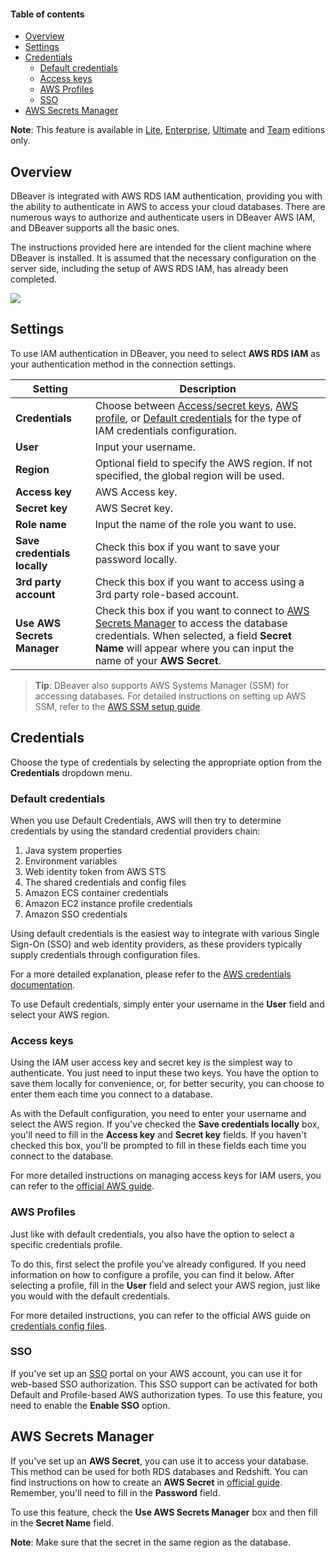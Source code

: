 <!-- META products: [LE, EE, UE, TE] -->
<!-- START doctoc -->
#### Table of contents
- [Overview](#overview)
- [Settings](#settings)
- [Credentials](#credentials)
  - [Default credentials](#default-credentials)
  - [Access keys](#access-keys)
  - [AWS Profiles](#aws-profiles)
  - [SSO](#sso)
- [AWS Secrets Manager](#aws-secrets-manager)
<!-- END doctoc -->

**Note**: This feature is available in [Lite](Lite-Edition), [Enterprise](Enterprise-Edition), [Ultimate](Ultimate-Edition) and <a href="https://dbeaver.com/dbeaver-team-edition">Team</a> editions only.
## Overview

DBeaver is integrated with AWS RDS IAM authentication, providing you with the ability to authenticate in AWS to access
your cloud databases. There are numerous ways to authorize and authenticate users in DBeaver AWS IAM, and DBeaver
supports all the basic ones.

The instructions provided here are intended for the client machine where DBeaver is installed. It is assumed that the
necessary configuration on the server side, including the setup of AWS RDS IAM, has already been completed.

![](images/auth_methods/AWS_RDS_IAM/aws-rds-authentication-configuration.png)
## Settings

To use IAM authentication in DBeaver, you need to select **AWS RDS IAM** as your authentication method in the connection
settings.

| Setting                      | Description                                                                                                                                                                                                                      |
|------------------------------|----------------------------------------------------------------------------------------------------------------------------------------------------------------------------------------------------------------------------------|
| **Credentials**              | Choose between [Access/secret keys](#access-keys), [AWS profile](#aws-profiles), or [Default credentials](#default-credentials) for the type of IAM credentials configuration.                                                   |
| **User**                     | Input your username.                                                                                                                                                                                                             |
| **Region**                   | Optional field to specify the AWS region. If not specified, the global region will be used.                                                                                                                                      |
| **Access key**               | AWS Access key.                                                                                                                                                                                                                  |
| **Secret key**               | AWS Secret key.                                                                                                                                                                                                                  |
| **Role name**                | Input the name of the role you want to use.                                                                                                                                                                                      |
| **Save credentials locally** | Check this box if you want to save your password locally.                                                                                                                                                                        |
| **3rd party account**        | Check this box if you want to access using a 3rd party role-based account.                                                                                                                                                       |
| **Use AWS Secrets Manager**  | Check this box if you want to connect to [AWS Secrets Manager](#aws-secrets-manager) to access the database credentials. When selected, a field **Secret Name** will appear where you can input the name of your **AWS Secret**. |

> **Tip**: DBeaver also supports AWS Systems Manager (SSM) for accessing databases. For detailed instructions on setting
> up AWS SSM, refer to the [AWS SSM setup guide](AWS-SSM-Configuration).

## Credentials

Choose the type of credentials by selecting the appropriate option from the **Credentials** dropdown menu.

### Default credentials

When you use Default Credentials, AWS will then try to determine credentials by using the standard credential providers
chain:

1. Java system properties
2. Environment variables
3. Web identity token from AWS STS
4. The shared credentials and config files
5. Amazon ECS container credentials
6. Amazon EC2 instance profile credentials
7. Amazon SSO credentials

Using default credentials is the easiest way to integrate with various Single Sign-On (SSO) and web identity providers,
as these providers typically supply credentials through configuration files.

For a more detailed explanation, please refer to the [AWS credentials documentation](https://docs.aws.amazon.com/sdk-for-java/latest/developer-guide/credentials.html).

To use Default credentials, simply enter your username in the **User** field and select your AWS region.

### Access keys

Using the IAM user access key and secret key is the simplest way to authenticate. You just need to input these two keys.
You have the option to save them locally for convenience, or, for better security, you can choose to enter them each
time you connect to a database.

As with the Default configuration, you need to enter your username and select the AWS region. If you've checked the **Save
credentials locally** box, you'll need to fill in the **Access key** and **Secret key** fields. If you haven't checked this box,
you'll be prompted to fill in these fields each time you connect to the database.

For more detailed instructions on managing access keys for IAM users, you can refer to the [official AWS guide](https://docs.aws.amazon.com/IAM/latest/UserGuide/id_credentials_access-keys.html).

### AWS Profiles

Just like with default credentials, you also have the option to select a specific credentials profile.

To do this, first select the profile you've already configured. If you need information on how to configure a profile,
you can find it below. After selecting a profile, fill in the **User** field and select your AWS region, just like you
would with the default credentials.

For more detailed instructions, you can refer to the official AWS guide
on [credentials config files](https://docs.aws.amazon.com/sdkref/latest/guide/creds-config-files.html).

### SSO

If you've set up an [SSO](AWS-SSO) portal on your AWS account, you can use it for web-based SSO authorization. This
SSO support can be activated for both Default and Profile-based AWS authorization types. To use this feature, you need
to enable the **Enable SSO** option.

## AWS Secrets Manager

If you've set up an **AWS Secret**, you can use it to access your database. This method can be used for both RDS databases
and Redshift. You can find instructions on how to create an **AWS Secret** in [official guide](https://docs.aws.amazon.com/secretsmanager/latest/userguide/). 
Remember, you'll need to fill in the **Password** field.

To use this feature, check the **Use AWS Secrets Manager** box and then fill in the **Secret Name** field.

**Note**: Make sure that the secret in the same region as the database.